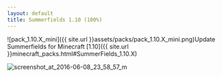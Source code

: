 ```yaml
---
layout: default
title: Summerfields 1.10 (100%)
---
```


![pack_1.10.X_mini]({{ site.url }}assets/packs/pack_1.10.X_mini.png)Update Summerfields for Minecraft [1.10]({{ site.url }}minecraft_packs.html#SummerFields_1.10.X)

![screenshot_at_2016-06-08_23_58_57_m](https://user-images.githubusercontent.com/401965/33348917-5257b860-d498-11e7-8734-7e91d37d01f6.png)

